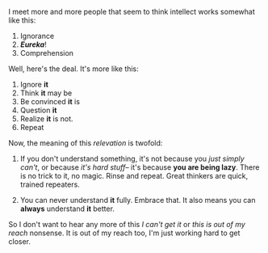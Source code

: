 I meet more and more people that seem to think intellect works somewhat like
this:

1.  Ignorance
2.  **_Eureka_**!
3.  Comprehension

Well, here's the deal. It's more like this:

1.  Ignore **it**
2.  Think **it** may be
3.  Be convinced **it** is
4.  Question **it**
5.  Realize **it** is not.
6.  Repeat

Now, the meaning of this _relevation_ is twofold:

1.  If you don't understand something, it's not because you _just simply can't_,
or because _it's hard stuff_– it's because **you are being lazy**. There is no
trick to it, no magic. Rinse and repeat. Great thinkers are quick, trained
repeaters.

2.  You can never understand **it** fully. Embrace that. It also means you can
**always** understand **it** better.

So I don't want to hear any more of this _I can't get it_ or _this is out of my
reach_ nonsense. It is out of my reach too, I'm just working hard to get closer.
